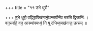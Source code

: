 +++
title = "११ उभे धुरौ"

+++
उ॒भे धुरौ॒ वह्नि॑रा॒पिब्द॑मानो॒ऽन्तर्योने॑व चरति द्वि॒जानिः॑ ।  
वन॒स्पतिं॒ वन॒ आस्था॑पयध्वं॒ नि षू द॑धिध्व॒मख॑नन्त॒ उत्स॑म् ॥